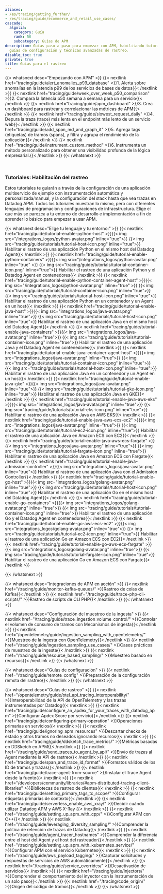 ```yaml
---
aliases:
- /es/tracing/getting_further/
- /es/tracing/guide/ecommerce_and_retail_use_cases/
cascade:
  algolia:
    category: Guía
    rank: 50
    subcategory: Guías de APM
description: Guías paso a paso para empezar con APM, habilitando tutoriales de rastreo,
  guías de configuración y técnicas avanzadas de rastreo.
disable_toc: true
private: true
title: Guías para el rastreo
---
```



{{< whatsnext desc="Empezando con APM" >}}
    {{< nextlink href="tracing/guide/alert_anomalies_p99_database" >}}1. Alerta sobre anomalías en la latencia p99 de los servicios de bases de datos{{< /nextlink >}}
    {{< nextlink href="tracing/guide/week_over_week_p50_comparison" >}}2. Compara la latencia p50 semana a semana para un servicio{{< /nextlink >}}
    {{< nextlink href="tracing/guide/apm_dashboard" >}}3. Crea un dashboard para rastrear y correlacionar las métricas de APM{{< /nextlink >}}
    {{< nextlink href="tracing/guide/slowest_request_daily" >}}4. Depura la traza (trace) más lenta en el endpoint más lento de un servicio web{{< /nextlink >}}
    <a id="enabling-tracing-tutorials">
    {{< nextlink href="tracing/guide/add_span_md_and_graph_it" >}}5. Agrega tags (etiquetas) de tramos (spans), y filtra y agrupa el rendimiento de la aplicación{{< /nextlink >}}
    {{< nextlink href="tracing/guide/instrument_custom_method" >}}6. Instrumenta un método personalizado para obtener una visibilidad profunda de la lógica empresarial.{{< /nextlink >}}
{{< /whatsnext >}}

<br>

### Tutoriales: Habilitación del rastreo

Estos tutoriales te guiarán a través de la configuración de una aplicación multiservicio de ejemplo con instrumentación automática y personalizada/manual, y la configuración del stack hasta que vea trazas en Datadog APM. Todos los tutoriales muestran lo mismo, pero con diferentes lenguajes de programación y configuraciones de infraestructura. Elige el que más se parezca a tu entorno de desarrollo e implementación a fin de aprender lo básico para empezar a usar APM.

{{< whatsnext desc="Elige tu lenguaje y tu entorno:" >}}
    {{< nextlink href="tracing/guide/tutorial-enable-python-host" >}}{{< img src="/integrations_logos/python-avatar.png" inline="true">}} {{< img src="tracing/guide/tutorials/tutorial-host-icon.png" inline="true">}} Habilitar el rastreo de una aplicación Python en el mismo host del Datadog Agent{{< /nextlink >}}
    {{< nextlink href="tracing/guide/tutorial-enable-python-containers" >}}{{< img src="/integrations_logos/python-avatar.png" inline="true" >}} {{< img src="tracing/guide/tutorials/tutorial-container-icon.png" inline="true">}} Habilitar el rastreo de una aplicación Python y el Datadog Agent en contenedores{{< /nextlink >}}
    {{< nextlink href="tracing/guide/tutorial-enable-python-container-agent-host" >}}{{< img src="/integrations_logos/python-avatar.png" inline="true" >}} {{< img src="tracing/guide/tutorials/tutorial-container-icon.png" inline="true">}} {{< img src="tracing/guide/tutorials/tutorial-host-icon.png" inline="true">}} Habilitar el rastreo de una aplicación Python en un contenedor y un Agent en un host{{< /nextlink >}}
    {{< nextlink href="tracing/guide/tutorial-enable-java-host" >}}{{< img src="integrations_logos/java-avatar.png" inline="true">}} {{< img src="tracing/guide/tutorials/tutorial-host-icon.png" inline="true">}} Habilitar el rastreo de una aplicación Java en el mismo host del Datadog Agent{{< /nextlink >}}
    {{< nextlink href="tracing/guide/tutorial-enable-java-containers" >}}{{< img src="integrations_logos/java-avatar.png" inline="true">}} {{< img src="tracing/guide/tutorials/tutorial-container-icon.png" inline="true">}} Habilitar el rastreo de una aplicación Java y el Datadog Agent en contenedores{{< /nextlink >}}
    {{< nextlink href="tracing/guide/tutorial-enable-java-container-agent-host" >}}{{< img src="integrations_logos/java-avatar.png" inline="true">}} {{< img src="tracing/guide/tutorials/tutorial-container-icon.png" inline="true">}} {{< img src="tracing/guide/tutorials/tutorial-host-icon.png" inline="true">}} Habilitar el rastreo de una aplicación Java en un contenedor y un Agent en un host{{< /nextlink >}}
    {{< nextlink href="tracing/guide/tutorial-enable-java-gke" >}}{{< img src="integrations_logos/java-avatar.png" inline="true">}} {{< img src="tracing/guide/tutorials/tutorial-gke-icon.png" inline="true">}} Habilitar el rastreo de una aplicación Java en GKE{{< /nextlink >}}
    {{< nextlink href="tracing/guide/tutorial-enable-java-aws-eks" >}}{{< img src="integrations_logos/java-avatar.png" inline="true">}} {{< img src="tracing/guide/tutorials/tutorial-eks-icon.png" inline="true">}} Habilitar el rastreo de una aplicación Java en AWS EKS{{< /nextlink >}}
    {{< nextlink href="tracing/guide/tutorial-enable-java-aws-ecs-ec2" >}}{{< img src="integrations_logos/java-avatar.png" inline="true">}} {{< img src="tracing/guide/tutorials/tutorial-ec2-icon.png" inline="true">}} Habilitar el rastreo de una aplicación Java en Amazon ECS con EC2{{< /nextlink >}}
    {{< nextlink href="tracing/guide/tutorial-enable-java-aws-ecs-fargate" >}}{{< img src="integrations_logos/java-avatar.png" inline="true">}} {{< img src="tracing/guide/tutorials/tutorial-fargate-icon.png" inline="true">}} Habilitar el rastreo de una aplicación Java en Amazon ECS con Fargate{{< /nextlink >}}
    {{< nextlink href="tracing/guide/tutorial-enable-java-admission-controller" >}}{{< img src="integrations_logos/java-avatar.png" inline="true">}} Habilitar el rastreo de una aplicación Java con el Admission Controller{{< /nextlink >}}
    {{< nextlink href="tracing/guide/tutorial-enable-go-host" >}}{{< img src="integrations_logos/golang-avatar.png" inline="true">}} {{< img src="tracing/guide/tutorials/tutorial-host-icon.png" inline="true">}} Habilitar el rastreo de una aplicación Go en el mismo host del Datadog Agent{{< /nextlink >}}
    {{< nextlink href="tracing/guide/tutorial-enable-go-containers" >}}{{< img src="integrations_logos/golang-avatar.png" inline="true">}} {{< img src="tracing/guide/tutorials/tutorial-container-icon.png" inline="true">}} Habilitar el rastreo de una aplicación Go y el Datadog Agent en contenedores{{< /nextlink >}}
    {{< nextlink href="tracing/guide/tutorial-enable-go-aws-ecs-ec2" >}}{{< img src="integrations_logos/golang-avatar.png" inline="true">}} {{< img src="tracing/guide/tutorials/tutorial-ec2-icon.png" inline="true">}} Habilitar el rastreo de una aplicación Go en Amazon ECS con EC2{{< /nextlink >}}
    {{< nextlink href="tracing/guide/tutorial-enable-go-aws-ecs-fargate" >}}{{< img src="integrations_logos/golang-avatar.png" inline="true">}} {{< img src="tracing/guide/tutorials/tutorial-fargate-icon.png" inline="true">}} Habilitar el rastreo de una aplicación Go en Amazon ECS con Fargate{{< /nextlink >}}

{{< /whatsnext >}}
<br>

{{< whatsnext desc="Integraciones de APM en acción" >}}
    {{< nextlink href="/tracing/guide/monitor-kafka-queues/" >}}Rastreo de colas de Kafka{{< /nextlink >}}
    {{< nextlink href="/tracing/guide/trace-php-cli-scripts/" >}}Rastreo de scripts de CLI PHP{{< /nextlink >}}
{{< /whatsnext >}}
<br>

{{< whatsnext desc="Configuración del muestreo de la ingesta" >}}
    {{< nextlink href="/tracing/guide/trace_ingestion_volume_control/" >}}Controlar el volumen de consumo de tramos con Mecanismos de ingesta{{< /nextlink >}}
    {{< nextlink href="/opentelemetry/guide/ingestion_sampling_with_opentelemetry/" >}}Muestreo de la ingesta con OpenTelemetry{{< /nextlink >}}
    {{< nextlink href="/tracing/guide/ingestion_sampling_use_cases/" >}}Casos prácticos de muestreo de la ingesta{{< /nextlink >}}
    {{< nextlink href="/tracing/guide/resource_based_sampling/" >}}Muestreo basado en recursos{{< /nextlink >}}
{{< /whatsnext >}}
<br>

{{< whatsnext desc="Guías de configuración" >}}
    {{< nextlink href="/tracing/guide/remote_config" >}}Preparación de la configuración remota del rastreo{{< /nextlink >}}
{{< /whatsnext >}}
<br>

{{< whatsnext desc="Guías de rastreo" >}}
    {{< nextlink href="/opentelemetry/guide/otel_api_tracing_interoperability/" >}}Interoperabilidad de la API de OpenTelemetry y las trazas instrumentadas por Datadog{{< /nextlink >}}
    {{< nextlink href="tracing/guide/configure_an_apdex_for_your_traces_with_datadog_apm" >}}Configurar Apdex Score por servicio{{< /nextlink >}}
    {{< nextlink href="tracing/guide/configuring-primary-operation" >}}Operaciones primarias en servicios{{< /nextlink >}}
    {{< nextlink href="tracing/guide/ignoring_apm_resources" >}}Descartar checks de estado y otros tramos no deseados ignorando recursos{{< /nextlink >}}
    {{< nextlink href="tracing/guide/ddsketch_trace_metrics/" >}}Métricas basadas en DDSketch en APM{{< /nextlink >}}
    {{< nextlink href="/tracing/guide/send_traces_to_agent_by_api/" >}}Envío de trazas al Agent mediante la API de rastreo{{< /nextlink >}}
    {{< nextlink href="tracing/guide/span_and_trace_id_format" >}}Formatos válidos de los ID de tramos y trazas{{< /nextlink >}}
    {{< nextlink href="tracing/guide/trace-agent-from-source" >}}Instalar el Trace Agent desde la fuente{{< /nextlink >}}
    {{< nextlink href="/developers/community/libraries/#apm-distributed-tracing-client-libraries" >}}Bibliotecas de rastreo de clientes{{< /nextlink >}}
    {{< nextlink href="tracing/guide/setting_primary_tags_to_scope/" >}}Configurar etiquetas primarias de contexto{{< /nextlink >}}
    {{< nextlink href="tracing/guide/serverless_enable_aws_xray/" >}}Decidir cuándo utilizar Datadog APM y AWS X-Ray {{< /nextlink >}}
    {{< nextlink href="/tracing/guide/setting_up_apm_with_cpp/" >}}Configurar APM con C++{{< /nextlink >}}
    {{< nextlink href="/tracing/guide/leveraging_diversity_sampling/" >}}Comprender la política de retención de trazas de Datadog{{< /nextlink >}}
    {{< nextlink href="/tracing/guide/agent_tracer_hostnames" >}}Comprender la diferencia entre el host del Agent y el host del rastreador{{< /nextlink >}}
    {{< nextlink href="/tracing/guide/setting_up_apm_with_kubernetes_service/" >}}Configurar APM con el servicio Kubernetes{{< /nextlink >}}
    {{< nextlink href="/tracing/guide/aws_payload_tagging/" >}}Capturar solicitudes y respuestas de servicios de AWS automáticamente{{< /nextlink >}}
    {{< nextlink href="/tracing/guide/service_overrides/" >}}Desactivación de servicios{{< /nextlink >}}
    {{< nextlink href="/tracing/guide/injectors/" >}}Comprender el comportamiento del inyector con la Instrumentación de un solo paso{{< /nextlink >}}
    {{< nextlink href="/tracing/code_origin/" >}}Origen del código de tramos{{< /nextlink >}}
{{< /whatsnext >}}